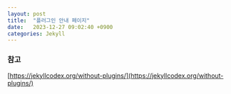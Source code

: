```yaml
---
layout: post
title:  "플러그인 안내 페이지"
date:   2023-12-27 09:02:40 +0900
categories: Jekyll
---
```


### 참고

[https://jekyllcodex.org/without-plugins/](https://jekyllcodex.org/without-plugins/)